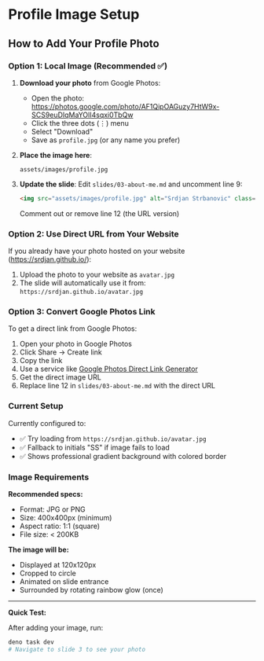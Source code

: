 # Profile Image Setup

## How to Add Your Profile Photo

### Option 1: Local Image (Recommended ✅)

1. **Download your photo** from Google Photos:
   - Open the photo: https://photos.google.com/photo/AF1QipOAGuzy7HtW9x-SCS9euDIqMaYOlI4sqxi0TbQw
   - Click the three dots (⋮) menu
   - Select "Download"
   - Save as `profile.jpg` (or any name you prefer)

2. **Place the image here**:
   ```
   assets/images/profile.jpg
   ```

3. **Update the slide**:
   Edit `slides/03-about-me.md` and uncomment line 9:
   ```html
   <img src="assets/images/profile.jpg" alt="Srdjan Strbanovic" class="avatar-image" />
   ```
   Comment out or remove line 12 (the URL version)

### Option 2: Use Direct URL from Your Website

If you already have your photo hosted on your website (https://srdjan.github.io/):

1. Upload the photo to your website as `avatar.jpg`
2. The slide will automatically use it from: `https://srdjan.github.io/avatar.jpg`

### Option 3: Convert Google Photos Link

To get a direct link from Google Photos:

1. Open your photo in Google Photos
2. Click Share → Create link
3. Copy the link
4. Use a service like [Google Photos Direct Link Generator](https://www.labnol.org/embed/google/photos/)
5. Get the direct image URL
6. Replace line 12 in `slides/03-about-me.md` with the direct URL

### Current Setup

Currently configured to:
- ✅ Try loading from `https://srdjan.github.io/avatar.jpg`
- ✅ Fallback to initials "SS" if image fails to load
- ✅ Shows professional gradient background with colored border

### Image Requirements

**Recommended specs:**
- Format: JPG or PNG
- Size: 400x400px (minimum)
- Aspect ratio: 1:1 (square)
- File size: < 200KB

**The image will be:**
- Displayed at 120x120px
- Cropped to circle
- Animated on slide entrance
- Surrounded by rotating rainbow glow (once)

---

**Quick Test:**

After adding your image, run:
```bash
deno task dev
# Navigate to slide 3 to see your photo
```
